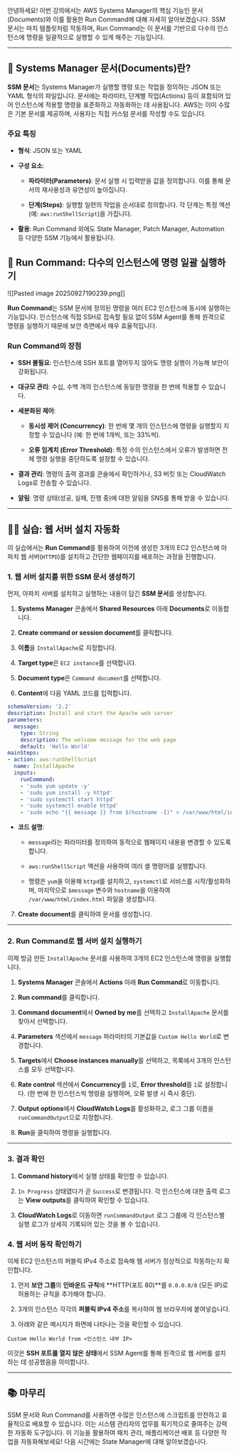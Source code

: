 
안녕하세요! 이번 강의에서는 AWS Systems Manager의 핵심 기능인 문서(Documents)와 이를 활용한 Run Command에 대해 자세히 알아보겠습니다. SSM 문서는 마치 템플릿처럼 작동하며, Run Command는 이 문서를 기반으로 다수의 인스턴스에 명령을 일괄적으로 실행할 수 있게 해주는 기능입니다.

---

## 📖 Systems Manager 문서(Documents)란?

**SSM 문서**는 Systems Manager가 실행할 명령 또는 작업을 정의하는 JSON 또는 YAML 형식의 파일입니다. 문서에는 파라미터, 단계별 작업(Actions) 등이 포함되어 있어 인스턴스에 적용할 명령을 표준화하고 자동화하는 데 사용됩니다. AWS는 이미 수많은 기본 문서를 제공하며, 사용자는 직접 커스텀 문서를 작성할 수도 있습니다.

### 주요 특징

- **형식**: JSON 또는 YAML
    
- **구성 요소**:
    
    - **파라미터(Parameters)**: 문서 실행 시 입력받을 값을 정의합니다. 이를 통해 문서의 재사용성과 유연성이 높아집니다.
        
    - **단계(Steps)**: 실행할 일련의 작업을 순서대로 정의합니다. 각 단계는 특정 액션(예: `aws:runShellScript`)을 가집니다.
        
- **활용**: Run Command 외에도 State Manager, Patch Manager, Automation 등 다양한 SSM 기능에서 활용됩니다.
    

## 🚀 Run Command: 다수의 인스턴스에 명령 일괄 실행하기

![[Pasted image 20250927190239.png]]

**Run Command**는 SSM 문서에 정의된 명령을 여러 EC2 인스턴스에 동시에 실행하는 기능입니다. 인스턴스에 직접 SSH로 접속할 필요 없이 SSM Agent를 통해 원격으로 명령을 실행하기 때문에 보안 측면에서 매우 효율적입니다.

### Run Command의 장점

- **SSH 불필요**: 인스턴스에 SSH 포트를 열어두지 않아도 명령 실행이 가능해 보안이 강화됩니다.
    
- **대규모 관리**: 수십, 수백 개의 인스턴스에 동일한 명령을 한 번에 적용할 수 있습니다.
    
- **세분화된 제어**:
    
    - **동시성 제어 (Concurrency)**: 한 번에 몇 개의 인스턴스에 명령을 실행할지 지정할 수 있습니다 (예: 한 번에 1개씩, 또는 33%씩).
        
    - **오류 임계치 (Error Threshold)**: 특정 수의 인스턴스에서 오류가 발생하면 전체 명령 실행을 중단하도록 설정할 수 있습니다.
        
- **결과 관리**: 명령의 출력 결과를 콘솔에서 확인하거나, S3 버킷 또는 CloudWatch Logs로 전송할 수 있습니다.
    
- **알림**: 명령 상태(성공, 실패, 진행 중)에 대한 알림을 SNS를 통해 받을 수 있습니다.
    

---

## 👩‍💻 실습: 웹 서버 설치 자동화

이 실습에서는 **Run Command**를 활용하여 이전에 생성한 3개의 EC2 인스턴스에 아파치 웹 서버(`HTTPD`)를 설치하고 간단한 웹페이지를 배포하는 과정을 진행합니다.

### 1. 웹 서버 설치를 위한 SSM 문서 생성하기

먼저, 아파치 서버를 설치하고 실행하는 내용이 담긴 **SSM 문서**를 생성합니다.

1. **Systems Manager** 콘솔에서 **Shared Resources** 아래 **Documents**로 이동합니다.
    
2. **Create command or session document**를 클릭합니다.
    
3. **이름**을 `InstallApache`로 지정합니다.
    
4. **Target type**은 `EC2 instance`를 선택합니다.
    
5. **Document type**은 `Command document`를 선택합니다.
    
6. **Content**에 다음 YAML 코드를 입력합니다.


```YAML
schemaVersion: '2.2'
description: Install and start the Apache web server
parameters:
  message:
    type: String
    description: The welcome message for the web page
    default: 'Hello World'
mainSteps:
- action: aws:runShellScript
  name: InstallApache
  inputs:
    runCommand:
    - 'sudo yum update -y'
    - 'sudo yum install -y httpd'
    - 'sudo systemctl start httpd'
    - 'sudo systemctl enable httpd'
    - 'sudo echo "{{ message }} from $(hostname -I)" > /var/www/html/index.html'
```

- **코드 설명**:
    
    - `message`라는 파라미터를 정의하여 동적으로 웹페이지 내용을 변경할 수 있도록 합니다.
        
    - `aws:runShellScript` 액션을 사용하여 여러 셸 명령어를 실행합니다.
        
    - 명령은 `yum`을 이용해 `httpd`를 설치하고, `systemctl`로 서비스를 시작/활성화하며, 마지막으로 `$message` 변수와 `hostname`을 이용하여 `/var/www/html/index.html` 파일을 생성합니다.
        

7. **Create document**를 클릭하여 문서를 생성합니다.
    

---

### 2. Run Command로 웹 서버 설치 실행하기

이제 방금 만든 `InstallApache` 문서를 사용하여 3개의 EC2 인스턴스에 명령을 실행합니다.

1. **Systems Manager** 콘솔에서 **Actions** 아래 **Run Command**로 이동합니다.
    
2. **Run command**를 클릭합니다.
    
3. **Command document**에서 **Owned by me**를 선택하고 `InstallApache` 문서를 찾아서 선택합니다.
    
4. **Parameters** 섹션에서 `message` 파라미터의 기본값을 `Custom Hello World`로 변경합니다.
    
5. **Targets**에서 **Choose instances manually**를 선택하고, 목록에서 3개의 인스턴스를 모두 선택합니다.
    
6. **Rate control** 섹션에서 **Concurrency**를 `1`로, **Error threshold**를 `1`로 설정합니다. (한 번에 한 인스턴스씩 명령을 실행하며, 오류 발생 시 즉시 중단).
    
7. **Output options**에서 **CloudWatch Logs**를 활성화하고, 로그 그룹 이름을 `runCommandOutput`으로 지정합니다.
    
8. **Run**을 클릭하여 명령을 실행합니다.
    

---

### 3. 결과 확인

1. **Command history**에서 실행 상태를 확인할 수 있습니다.
    
2. `In Progress` 상태였다가 곧 `Success`로 변경됩니다. 각 인스턴스에 대한 출력 로그는 **View outputs**를 클릭하여 확인할 수 있습니다.
    
3. **CloudWatch Logs**로 이동하면 `runCommandOutput` 로그 그룹에 각 인스턴스별 실행 로그가 상세히 기록되어 있는 것을 볼 수 있습니다.
    

### 4. 웹 서버 동작 확인하기

이제 EC2 인스턴스의 퍼블릭 IPv4 주소로 접속해 웹 서버가 정상적으로 작동하는지 확인합니다.

1. 먼저 **보안 그룹**의 **인바운드 규칙**에 **HTTP(포트 80)**를 `0.0.0.0/0` (모든 IP)로 허용하는 규칙을 추가해야 합니다.
    
2. 3개의 인스턴스 각각의 **퍼블릭 IPv4 주소**를 복사하여 웹 브라우저에 붙여넣습니다.
    
3. 아래와 같은 메시지가 화면에 나타나는 것을 확인할 수 있습니다.
    
```
Custom Hello World from <인스턴스 내부 IP>
```
    

이것은 **SSH 포트를 열지 않은 상태**에서 SSM Agent를 통해 원격으로 웹 서버를 설치하는 데 성공했음을 의미합니다.

---

## 📚 마무리

SSM 문서와 Run Command를 사용하면 수많은 인스턴스에 스크립트를 안전하고 효율적으로 배포할 수 있습니다. 이는 시스템 관리자의 업무를 획기적으로 줄여주는 강력한 자동화 도구입니다. 이 기능을 활용하여 패치 관리, 애플리케이션 배포 등 다양한 작업을 자동화해보세요! 다음 시간에는 State Manager에 대해 알아보겠습니다.